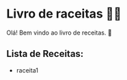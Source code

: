 # Livro de raceitas :man_cook:

Olá! Bem vindo ao livro de receitas. :wave: 

## **Lista de Receitas:**

- raceita1

